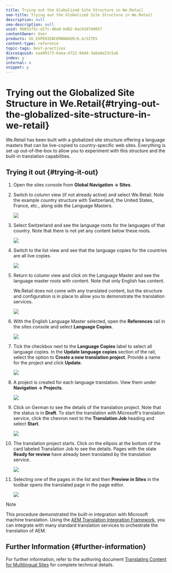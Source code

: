 ```yaml
---
title: Trying out the Globalized Site Structure in We.Retail
seo-title: Trying out the Globalized Site Structure in We.Retail
description: null
seo-description: null
uuid: 9b031f5c-e27c-46e8-bd82-8acb3d7dd657
contentOwner: User
products: SG_EXPERIENCEMANAGER/6.4/SITES
content-type: reference
topic-tags: best-practices
discoiquuid: eae09173-6aea-4722-94d4-3a6a8e23c5a6
index: y
internal: n
snippet: y
---
```


# Trying out the Globalized Site Structure in We.Retail{#trying-out-the-globalized-site-structure-in-we-retail}

We.Retail has been built with a globalized site structure offering a language masters that can be live-copied to country-specific web sites. Everything is set up out-of-the-box to allow you to experiment with this structure and the built-in translation capabilities.

## Trying it out {#trying-it-out}

1. Open the sites console from **Global Navigation -&gt; Sites**.
1. Switch to column view (if not already active) and select We.Retail. Note the example country structure with Switzerland, the United States, France, etc., along side the Language Masters.

   ![](assets/chlimage_1-97.png)

1. Select Switzerland and see the language roots for the languages of that country. Note that there is not yet any content below these roots.

   ![](assets/chlimage_1-98.png)

1. Switch to the list view and see that the language copies for the countries are all live copies.

   ![](assets/chlimage_1-99.png)

1. Return to column view and click on the Language Master and see the language master roots with content. Note that only English has content.

   We.Retail does not come with any translated content, but the structure and configuration is in place to allow you to demonstrate the translation services.

   ![](assets/chlimage_1-100.png)

1. With the English Language Master selected, open the **References** rail in the sites console and select **Language Copies**.

   ![](assets/chlimage_1-101.png)

1. Tick the checkbox next to the **Language Copies** label to select all language copies. In the **Update language copies** section of the rail, select the option to **Create a new translation project**. Provide a name for the project and click **Update**.

   ![](assets/chlimage_1-102.png)

1. A project is created for each language translation. View them under **Navigation -&gt; Projects**.

   ![](assets/chlimage_1-103.png)

1. Click on German to see the details of the translation project. Note that the status is in **Draft**. To start the translation with Microsoft's translation service, click the chevron next to the **Translation Job** heading and select **Start**.

   ![](assets/chlimage_1-104.png)

1. The translation project starts. Click on the ellipsis at the bottom of the card labeled Translation Job to see the details. Pages with the state **Ready for review** have already been translated by the translation service.

   ![](assets/chlimage_1-105.png)

1. Selecting one of the pages in the list and then **Preview in Sites** in the toolbar opens the translated page in the page editor.

   ![](assets/chlimage_1-106.png)

>[!NOTE]
>
>This procedure demonstrated the built-in integration with Microsoft machine translation. Using the [AEM Translation Integration Framework](../../../sites/administering/using/translation.md), you can integrate with many standard translation services to orchestrate the translation of AEM.

## Further Information {#further-information}

For further information, refer to the authoring document [Translating Content for Multilingual Sites](../../../sites/administering/using/translation.md) for complete technical details.

